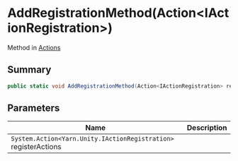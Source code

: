 # AddRegistrationMethod(Action\<IActionRegistration>)

Method in [Actions](./)

## Summary

```csharp
public static void AddRegistrationMethod(Action<IActionRegistration> registerActions)
```

## Parameters

| Name                                                            | Description |
| --------------------------------------------------------------- | ----------- |
| `System.Action<Yarn.Unity.IActionRegistration>` registerActions |             |
